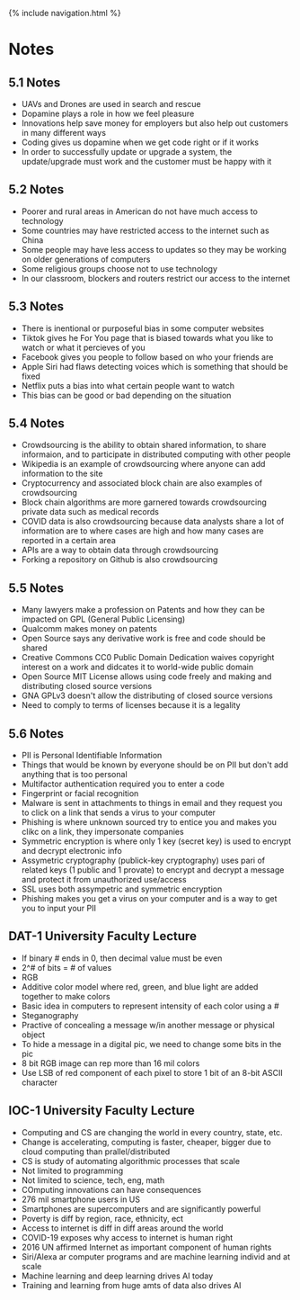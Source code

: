 {% include navigation.html %}


# Notes

## 5.1 Notes
- UAVs and Drones are used in search and rescue
- Dopamine plays a role in how we feel pleasure
- Innovations help save money for employers but also help out customers in many different ways
- Coding gives us dopamine when we get code right or if it works
- In order to successfully update or upgrade a system, the update/upgrade must work and the customer must be happy with it

## 5.2 Notes
- Poorer and rural areas in American do not have much access to technology
- Some countries may have restricted access to the internet such as China
- Some people may have less access to updates so they may be working on older generations of computers
- Some religious groups choose not to use technology
- In our classroom, blockers and routers restrict our access to the internet

## 5.3 Notes
- There is inentional or purposeful bias in some computer websites
- Tiktok gives he For You page that is biased towards what you like to watch or what it percieves of you
- Facebook gives you people to follow based on who your friends are
- Apple Siri had flaws detecting voices which is something that should be fixed
- Netflix puts a bias into what certain people want to watch
- This bias can be good or bad depending on the situation

## 5.4 Notes
- Crowdsourcing is the ability to obtain shared information, to share informaion, and to participate in distributed computing with other people
- Wikipedia is an example of crowdsourcing where anyone can add information to the site
- Cryptocurrency and associated block chain are also examples of crowdsourcing
- Block chain algorithms are more garnered towards crowdsourcing private data such as medical records
- COVID data is also crowdsourcing because data analysts share a lot of information are to where cases are high and how many cases are reported in a certain area
- APIs are a way to obtain data through crowdsourcing
- Forking a repository on Github is also crowdsourcing

## 5.5 Notes
- Many lawyers make a profession on Patents and how they can be impacted on GPL (General Public Licensing)
- Qualcomm makes money on patents
- Open Source says any derivative work is free and code should be shared
- Creative Commons CC0 Public Domain Dedication waives copyright interest on a work and didcates it to world-wide public domain
- Open Source MIT License allows using code freely and making and distributing closed source versions
- GNA GPLv3 doesn't allow the distributing of closed source versions
- Need to comply to terms of licenses because it is a legality

## 5.6 Notes
- PII is Personal Identifiable Information
- Things that would be known by everyone should be on PII but don't add anything that is too personal
- Multifactor authentication required you to enter a code 
- Fingerprint or facial recognition
- Malware is sent in attachments to things in email and they request you to click on a link that sends a virus to your computer
- Phishing is where unknown sourced try to entice you and makes you clikc on a link, they impersonate companies
- Symmetric encryption is where only 1 key (secret key) is used to encrypt and decrypt electronic info
- Assymetric cryptography (publick-key cryptography) uses pari of related keys (1 public and 1 provate) to encrypt and decrypt a message and protect it from unauthorized use/access
- SSL uses both assympetric and symmetric encryption
- Phishing makes you get a virus on your computer and is a way to get you to input your PII

## DAT-1 University Faculty Lecture
- If binary # ends in 0, then decimal value must be even
- 2^# of bits = # of values
- RGB
- Additive color model where red, green, and blue light are added together to make colors
- Basic idea in computers to represent intensity of each color using a #
- Steganography
- Practive of concealing a message w/in another message or physical object
- To hide a message in a digital pic, we need to change some bits in the pic
- 8 bit RGB image can rep more than 16 mil colors
- Use LSB of red component of each pixel to store 1 bit of an 8-bit ASCII character

## IOC-1 University Faculty Lecture
- Computing and CS are changing the world in every country, state, etc.
- Change is accelerating, computing is faster, cheaper, bigger due to cloud computing than prallel/distributed
- CS is study of automating algorithmic processes that scale
- Not limited to programming
- Not limited to science, tech, eng, math
- COmputing innovations can have consequences
- 276 mil smartphone users in US
- Smartphones are supercomputers and are significantly powerful
- Poverty is diff by region, race, ethnicity, ect
- Access to internet is diff in diff areas around the world
- COVID-19 exposes why access to internet is human right
- 2016 UN affirmed Internet as important component of human rights
- Siri/Alexa ar computer programs and are machine learning individ and at scale
- Machine learning and deep learning drives AI today
- Training and learning from huge amts of data also drives AI

